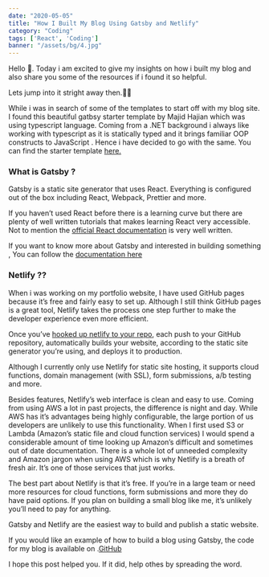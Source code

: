 ```yaml
---
date: "2020-05-05"
title: "How I Built My Blog Using Gatsby and Netlify"
category: "Coding"
tags: ['React', 'Coding']
banner: "/assets/bg/4.jpg"
---
```

Hello 👋. Today i am excited to give my insights on how i built my blog and also share you some of the resources if i found it so helpful.

Lets jump into it stright away then.🏃‍♂️

While i was in search of some of the templates to start off with my blog site. I found this beautiful gatbsy starter template by Majid Hajian which was using typescript language. Coming from a .NET background i always like working with typescript as it is statically typed and it brings familiar OOP constructs to JavaScript . Hence i have decided to go with the same. You can find the starter template <a href="`https://github.com/mhadaily/gatsby-starter-typescript-power-blog"> here.</a>

### What is Gatsby ? 

Gatsby is a static site generator that uses React. Everything is configured out of the box including React, Webpack, Prettier and more.

If you haven’t used React before there is a learning curve but there are plenty of well written tutorials that makes learning React very accessible. Not to mention the <a href="https://reactjs.org/">official React documentation</a> is very well written.

If you want to know more about Gatsby and interested in building something , You can follow the <a href="https://www.gatsbyjs.org/docs/">documentation here</a>

### Netlify ??

When i was working on my portfolio website, I have used GitHub pages because it’s free and fairly easy to set up. Although I still think GitHub pages is a great tool, Netlify takes the process one step further to make the developer experience even more efficient.


Once you’ve <a href="https://www.netlify.com/blog/2016/02/24/a-step-by-step-guide-gatsby-on-netlify/">hooked up netlify to your repo</a>, each push to your GitHub repository, automatically builds your website, according to the static site generator you’re using, and deploys it to production.

Although I currently only use Netlify for static site hosting, it supports cloud functions, domain management (with SSL), form submissions, a/b testing and more.

Besides features, Netlify’s web interface is clean and easy to use. Coming from using AWS a lot in past projects, the difference is night and day. While AWS has it’s advantages being highly configurable, the large portion of us developers are unlikely to use this functionality. When I first used S3 or Lambda (Amazon’s static file and cloud function services) I would spend a considerable amount of time looking up Amazon’s difficult and sometimes out of date documentation. There is a whole lot of unneeded complexity and Amazon jargon when using AWS which is why Netlify is a breath of fresh air. It’s one of those services that just works.

The best part about Netlify is that it’s free. If you’re in a large team or need more resources for cloud functions, form submissions and more they do have paid options. If you plan on building a small blog like me, it’s unlikely you’ll need to pay for anything.

Gatsby and Netlify are the easiest way to build and publish a static website.

If you would like an example of how to build a blog using Gatsby, the code for my blog is available on .<a href="https://github.com/masoodbinmohammad/blog">GitHub</a>

I hope this post helped you. If it did, help othes by spreading the word.